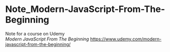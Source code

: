 # Note_Modern-JavaScript-From-The-Beginning

Note for a course on Udemy
</br>
*Modern JavaScript From The Beginning* https://www.udemy.com/modern-javascript-from-the-beginning/
